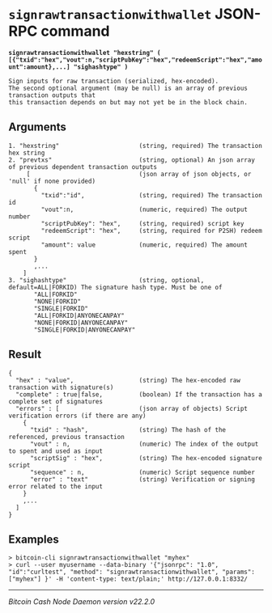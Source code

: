 `signrawtransactionwithwallet` JSON-RPC command
===============================================

**`signrawtransactionwithwallet "hexstring" ( [{"txid":"hex","vout":n,"scriptPubKey":"hex","redeemScript":"hex","amount":amount},...] "sighashtype" )`**

```
Sign inputs for raw transaction (serialized, hex-encoded).
The second optional argument (may be null) is an array of previous transaction outputs that
this transaction depends on but may not yet be in the block chain.
```

Arguments
---------

```
1. "hexstring"                      (string, required) The transaction hex string
2. "prevtxs"                        (string, optional) An json array of previous dependent transaction outputs
     [                              (json array of json objects, or 'null' if none provided)
       {
         "txid":"id",               (string, required) The transaction id
         "vout":n,                  (numeric, required) The output number
         "scriptPubKey": "hex",     (string, required) script key
         "redeemScript": "hex",     (string, required for P2SH) redeem script
         "amount": value            (numeric, required) The amount spent
       }
       ,...
    ]
3. "sighashtype"                    (string, optional, default=ALL|FORKID) The signature hash type. Must be one of
       "ALL|FORKID"
       "NONE|FORKID"
       "SINGLE|FORKID"
       "ALL|FORKID|ANYONECANPAY"
       "NONE|FORKID|ANYONECANPAY"
       "SINGLE|FORKID|ANYONECANPAY"
```

Result
------

```
{
  "hex" : "value",                  (string) The hex-encoded raw transaction with signature(s)
  "complete" : true|false,          (boolean) If the transaction has a complete set of signatures
  "errors" : [                      (json array of objects) Script verification errors (if there are any)
    {
      "txid" : "hash",              (string) The hash of the referenced, previous transaction
      "vout" : n,                   (numeric) The index of the output to spent and used as input
      "scriptSig" : "hex",          (string) The hex-encoded signature script
      "sequence" : n,               (numeric) Script sequence number
      "error" : "text"              (string) Verification or signing error related to the input
    }
    ,...
  ]
}
```

Examples
--------

```
> bitcoin-cli signrawtransactionwithwallet "myhex"
> curl --user myusername --data-binary '{"jsonrpc": "1.0", "id":"curltest", "method": "signrawtransactionwithwallet", "params": ["myhex"] }' -H 'content-type: text/plain;' http://127.0.0.1:8332/
```

***

*Bitcoin Cash Node Daemon version v22.2.0*
